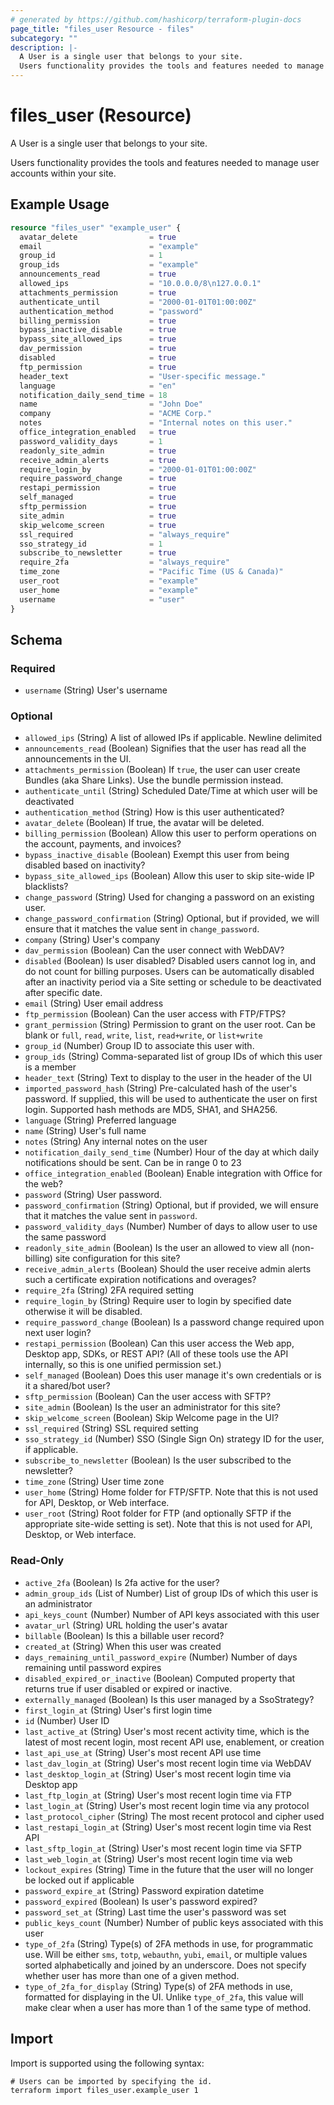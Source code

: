 ```yaml
---
# generated by https://github.com/hashicorp/terraform-plugin-docs
page_title: "files_user Resource - files"
subcategory: ""
description: |-
  A User is a single user that belongs to your site.
  Users functionality provides the tools and features needed to manage user accounts within your site.
---
```


# files_user (Resource)

A User is a single user that belongs to your site.



Users functionality provides the tools and features needed to manage user accounts within your site.

## Example Usage

```terraform
resource "files_user" "example_user" {
  avatar_delete                = true
  email                        = "example"
  group_id                     = 1
  group_ids                    = "example"
  announcements_read           = true
  allowed_ips                  = "10.0.0.0/8\n127.0.0.1"
  attachments_permission       = true
  authenticate_until           = "2000-01-01T01:00:00Z"
  authentication_method        = "password"
  billing_permission           = true
  bypass_inactive_disable      = true
  bypass_site_allowed_ips      = true
  dav_permission               = true
  disabled                     = true
  ftp_permission               = true
  header_text                  = "User-specific message."
  language                     = "en"
  notification_daily_send_time = 18
  name                         = "John Doe"
  company                      = "ACME Corp."
  notes                        = "Internal notes on this user."
  office_integration_enabled   = true
  password_validity_days       = 1
  readonly_site_admin          = true
  receive_admin_alerts         = true
  require_login_by             = "2000-01-01T01:00:00Z"
  require_password_change      = true
  restapi_permission           = true
  self_managed                 = true
  sftp_permission              = true
  site_admin                   = true
  skip_welcome_screen          = true
  ssl_required                 = "always_require"
  sso_strategy_id              = 1
  subscribe_to_newsletter      = true
  require_2fa                  = "always_require"
  time_zone                    = "Pacific Time (US & Canada)"
  user_root                    = "example"
  user_home                    = "example"
  username                     = "user"
}
```

<!-- schema generated by tfplugindocs -->
## Schema

### Required

- `username` (String) User's username

### Optional

- `allowed_ips` (String) A list of allowed IPs if applicable.  Newline delimited
- `announcements_read` (Boolean) Signifies that the user has read all the announcements in the UI.
- `attachments_permission` (Boolean) If `true`, the user can user create Bundles (aka Share Links). Use the bundle permission instead.
- `authenticate_until` (String) Scheduled Date/Time at which user will be deactivated
- `authentication_method` (String) How is this user authenticated?
- `avatar_delete` (Boolean) If true, the avatar will be deleted.
- `billing_permission` (Boolean) Allow this user to perform operations on the account, payments, and invoices?
- `bypass_inactive_disable` (Boolean) Exempt this user from being disabled based on inactivity?
- `bypass_site_allowed_ips` (Boolean) Allow this user to skip site-wide IP blacklists?
- `change_password` (String) Used for changing a password on an existing user.
- `change_password_confirmation` (String) Optional, but if provided, we will ensure that it matches the value sent in `change_password`.
- `company` (String) User's company
- `dav_permission` (Boolean) Can the user connect with WebDAV?
- `disabled` (Boolean) Is user disabled? Disabled users cannot log in, and do not count for billing purposes. Users can be automatically disabled after an inactivity period via a Site setting or schedule to be deactivated after specific date.
- `email` (String) User email address
- `ftp_permission` (Boolean) Can the user access with FTP/FTPS?
- `grant_permission` (String) Permission to grant on the user root.  Can be blank or `full`, `read`, `write`, `list`, `read+write`, or `list+write`
- `group_id` (Number) Group ID to associate this user with.
- `group_ids` (String) Comma-separated list of group IDs of which this user is a member
- `header_text` (String) Text to display to the user in the header of the UI
- `imported_password_hash` (String) Pre-calculated hash of the user's password. If supplied, this will be used to authenticate the user on first login. Supported hash methods are MD5, SHA1, and SHA256.
- `language` (String) Preferred language
- `name` (String) User's full name
- `notes` (String) Any internal notes on the user
- `notification_daily_send_time` (Number) Hour of the day at which daily notifications should be sent. Can be in range 0 to 23
- `office_integration_enabled` (Boolean) Enable integration with Office for the web?
- `password` (String) User password.
- `password_confirmation` (String) Optional, but if provided, we will ensure that it matches the value sent in `password`.
- `password_validity_days` (Number) Number of days to allow user to use the same password
- `readonly_site_admin` (Boolean) Is the user an allowed to view all (non-billing) site configuration for this site?
- `receive_admin_alerts` (Boolean) Should the user receive admin alerts such a certificate expiration notifications and overages?
- `require_2fa` (String) 2FA required setting
- `require_login_by` (String) Require user to login by specified date otherwise it will be disabled.
- `require_password_change` (Boolean) Is a password change required upon next user login?
- `restapi_permission` (Boolean) Can this user access the Web app, Desktop app, SDKs, or REST API?  (All of these tools use the API internally, so this is one unified permission set.)
- `self_managed` (Boolean) Does this user manage it's own credentials or is it a shared/bot user?
- `sftp_permission` (Boolean) Can the user access with SFTP?
- `site_admin` (Boolean) Is the user an administrator for this site?
- `skip_welcome_screen` (Boolean) Skip Welcome page in the UI?
- `ssl_required` (String) SSL required setting
- `sso_strategy_id` (Number) SSO (Single Sign On) strategy ID for the user, if applicable.
- `subscribe_to_newsletter` (Boolean) Is the user subscribed to the newsletter?
- `time_zone` (String) User time zone
- `user_home` (String) Home folder for FTP/SFTP.  Note that this is not used for API, Desktop, or Web interface.
- `user_root` (String) Root folder for FTP (and optionally SFTP if the appropriate site-wide setting is set).  Note that this is not used for API, Desktop, or Web interface.

### Read-Only

- `active_2fa` (Boolean) Is 2fa active for the user?
- `admin_group_ids` (List of Number) List of group IDs of which this user is an administrator
- `api_keys_count` (Number) Number of API keys associated with this user
- `avatar_url` (String) URL holding the user's avatar
- `billable` (Boolean) Is this a billable user record?
- `created_at` (String) When this user was created
- `days_remaining_until_password_expire` (Number) Number of days remaining until password expires
- `disabled_expired_or_inactive` (Boolean) Computed property that returns true if user disabled or expired or inactive.
- `externally_managed` (Boolean) Is this user managed by a SsoStrategy?
- `first_login_at` (String) User's first login time
- `id` (Number) User ID
- `last_active_at` (String) User's most recent activity time, which is the latest of most recent login, most recent API use, enablement, or creation
- `last_api_use_at` (String) User's most recent API use time
- `last_dav_login_at` (String) User's most recent login time via WebDAV
- `last_desktop_login_at` (String) User's most recent login time via Desktop app
- `last_ftp_login_at` (String) User's most recent login time via FTP
- `last_login_at` (String) User's most recent login time via any protocol
- `last_protocol_cipher` (String) The most recent protocol and cipher used
- `last_restapi_login_at` (String) User's most recent login time via Rest API
- `last_sftp_login_at` (String) User's most recent login time via SFTP
- `last_web_login_at` (String) User's most recent login time via web
- `lockout_expires` (String) Time in the future that the user will no longer be locked out if applicable
- `password_expire_at` (String) Password expiration datetime
- `password_expired` (Boolean) Is user's password expired?
- `password_set_at` (String) Last time the user's password was set
- `public_keys_count` (Number) Number of public keys associated with this user
- `type_of_2fa` (String) Type(s) of 2FA methods in use, for programmatic use.  Will be either `sms`, `totp`, `webauthn`, `yubi`, `email`, or multiple values sorted alphabetically and joined by an underscore.  Does not specify whether user has more than one of a given method.
- `type_of_2fa_for_display` (String) Type(s) of 2FA methods in use, formatted for displaying in the UI.  Unlike `type_of_2fa`, this value will make clear when a user has more than 1 of the same type of method.

## Import

Import is supported using the following syntax:

```shell
# Users can be imported by specifying the id.
terraform import files_user.example_user 1
```
